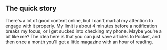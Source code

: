 ## The quick story

There's a lot of good content online, but I can't martial my attention
to engage with it properly. My limit is about 4 minutes before a
notification breaks my focus, or I get sucked into checking my phone.
Maybe you're a bit like me? The idea here is that you can just save
articles to Pocket, and then once a month you'll get a little
magazine with an hour of reading.
